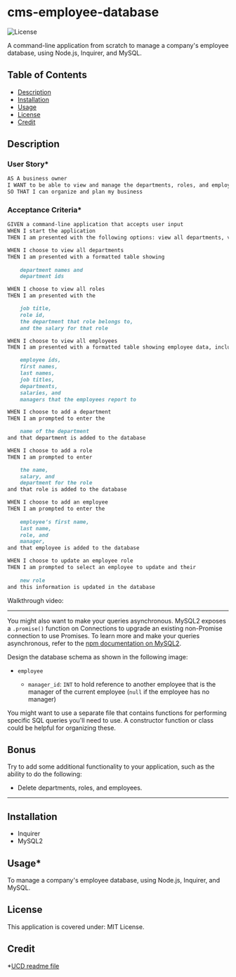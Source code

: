 # cms-employee-database

![License](https://img.shields.io/badge/License-MIT_License-lightblue.svg)

A command-line application from scratch to manage a company's employee database, using Node.js, Inquirer, and MySQL.

## Table of Contents

- [Description](#description)
- [Installation](#installation)
- [Usage](#usage)
- [License](#license)
- [Credit](#credit)

## Description

### User Story*

```md
AS A business owner
I WANT to be able to view and manage the departments, roles, and employees in my company
SO THAT I can organize and plan my business
```

### Acceptance Criteria*

```md
GIVEN a command-line application that accepts user input
WHEN I start the application
THEN I am presented with the following options: view all departments, view all roles, view all employees, add a department, add a role, add an employee, and update an employee role

WHEN I choose to view all departments
THEN I am presented with a formatted table showing 
    
    department names and 
    department ids

WHEN I choose to view all roles
THEN I am presented with the 

    job title, 
    role id, 
    the department that role belongs to, 
    and the salary for that role

WHEN I choose to view all employees
THEN I am presented with a formatted table showing employee data, including 

    employee ids, 
    first names, 
    last names, 
    job titles, 
    departments, 
    salaries, and 
    managers that the employees report to

WHEN I choose to add a department
THEN I am prompted to enter the 

    name of the department 
and that department is added to the database

WHEN I choose to add a role
THEN I am prompted to enter 

    the name, 
    salary, and 
    department for the role 
and that role is added to the database

WHEN I choose to add an employee
THEN I am prompted to enter the 
    
    employee’s first name, 
    last name, 
    role, and 
    manager, 
and that employee is added to the database

WHEN I choose to update an employee role
THEN I am prompted to select an employee to update and their 
    
    new role 
and this information is updated in the database 
```

Walkthrough video:

________________________________________________
You might also want to make your queries asynchronous. MySQL2 exposes a `.promise()` function on Connections to upgrade an existing non-Promise connection to use Promises. To learn more and make your queries asynchronous, refer to the [npm documentation on MySQL2](https://www.npmjs.com/package/mysql2).

Design the database schema as shown in the following image:

* `employee`

    * `manager_id`: `INT` to hold reference to another employee that is the manager of the current employee (`null` if the employee has no manager)

You might want to use a separate file that contains functions for performing specific SQL queries you'll need to use. A constructor function or class could be helpful for organizing these. 

## Bonus

Try to add some additional functionality to your application, such as the ability to do the following:

* Delete departments, roles, and employees.
_________________________________________________________

## Installation

- Inquirer
- MySQL2

## Usage*

To manage a company's employee database, using Node.js, Inquirer, and MySQL.

## License

This application is covered under: MIT License.  

## Credit 

*[UCD readme file](https://git.bootcampcontent.com/University-of-California---Davis/UCD-VIRT-FSF-PT-09-2023-U-LOLC/-/blob/main/12-SQL/02-Challenge/README.md)
